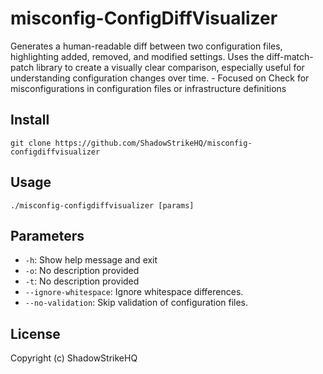 # misconfig-ConfigDiffVisualizer
Generates a human-readable diff between two configuration files, highlighting added, removed, and modified settings. Uses the diff-match-patch library to create a visually clear comparison, especially useful for understanding configuration changes over time. - Focused on Check for misconfigurations in configuration files or infrastructure definitions

## Install
`git clone https://github.com/ShadowStrikeHQ/misconfig-configdiffvisualizer`

## Usage
`./misconfig-configdiffvisualizer [params]`

## Parameters
- `-h`: Show help message and exit
- `-o`: No description provided
- `-t`: No description provided
- `--ignore-whitespace`: Ignore whitespace differences.
- `--no-validation`: Skip validation of configuration files.

## License
Copyright (c) ShadowStrikeHQ
